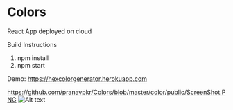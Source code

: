 # Colors
React App deployed on cloud

Build Instructions
1. npm install
2. npm start

Demo:
https://hexcolorgenerator.herokuapp.com

https://github.com/pranavpkr/Colors/blob/master/color/public/ScreenShot.PNG
![Alt text](Colors/tree/master/color/public/ScreenShot.PNG "Scrennshot")
